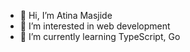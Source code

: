- 👋 Hi, I’m Atina Masjide
- 👀 I’m interested in web development
- 🌱 I’m currently learning TypeScript, Go
